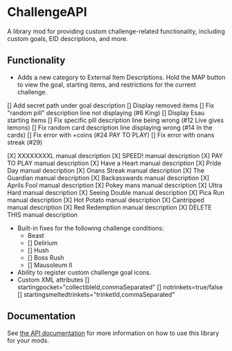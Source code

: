 # ChallengeAPI

A library mod for providing custom challenge-related functionality, including custom goals, EID descriptions, and more.

## Functionality

- Adds a new category to External Item Descriptions. Hold the MAP button to view the goal, starting items, and restrictions for the current challenge.

[] Add secret path under goal description
[] Display removed items
[] Fix "random pill" description line not displaying (#6 King)
[] Display Esau starting items
[] Fix specific pill description line being wrong (#12 Live gives lemons)
[] Fix random card description line displaying wrong (#14 In the cards)
[] Fix error with +coins (#24 PAY TO PLAY)
[] Fix error with onans streak (#29)

[X] XXXXXXXXL manual description
[X] SPEED! manual description
[X] PAY TO PLAY manual description
[X] Have a Heart manual description
[X] Pride Day manual description
[X] Onans Streak manual description
[X] The Guardian manual description
[X] Backasswards manual description
[X] Aprils Fool manual description
[X] Pokey mans manual description
[X] Ultra Hard manual description
[X] Seeing Double manual description
[X] Pica Run manual description
[X] Hot Potato manual description
[X] Cantripped manual description
[X] Red Redemption manual description
[X] DELETE THIS manual description


- Built-in fixes for the following challenge conditions:
    - Beast
    - [] Delirium
    - [] Hush
    - [] Boss Rush
    - [] Mausoleum II
- Ability to register custom challenge goal icons.
- Custom XML attributes
    [] startingpocket="collectibleId,commaSeparated"
    [] notrinkets=true/false
    [] startingsmeltedtrinkets="trinketId,commaSeparated"

## Documentation

See [the API documentation](docs/api.md) for more information on how to use this library for your mods.
